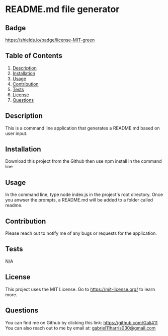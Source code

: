 #  README.md file generator

  ## Badge
  https://shields.io/badge/license-MIT-green

  ## Table of Contents
  1. [Description](#Description)
  2. [Installation](#Installation)
  3. [Usage](#Usage) 
  4. [Contribution](#Contribution)
  5. [Tests](#Tests)
  6. [License](#License) 
  7. [Questions](#Questions)

  ## Description

  This is a command line application that generates a README.md based on user input.

  ## Installation
  
  Download this project from the Github then use npm install in the command line 

  ## Usage
  
  In the command line, type node index.js in the project's root directory. Once you anwser the prompts, a README.md will be added to a folder called readme.

  ## Contribution 

  Please reach out to notify me of any bugs or requests for the application.

  ## Tests

  N/A

  ## License

  This project uses the MIT License. Go to https://mit-license.org/ to learn more. 

  ## Questions 
  You can find me on Github by clicking this link: https://github.com/Gali411
  You can also reach out to me by email at: gabriel11harris030@gmail.com
  

  
  
